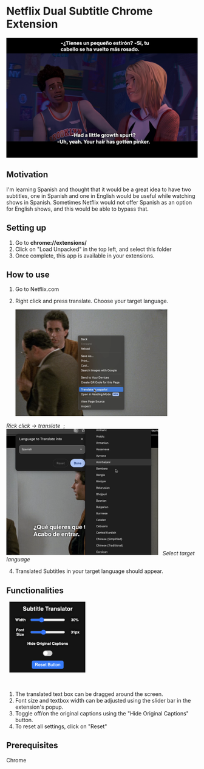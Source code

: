 #  Netflix Dual Subtitle Chrome Extension

![Example Image](demo-images/demo-1.png)



## Motivation
I'm learning Spanish and thought that it would be a great idea to have two subtitles, one in Spanish and one in English would be useful while watching shows in Spanish.
Sometimes Netflix would not offer Spanish as an option for English shows, and this would be able to bypass that.


## Setting up
1. Go to **chrome://extensions/**
2. Click on "Load Unpacked" in the top left, and select this folder
3. Once complete, this app is available in your extensions.

## How to use
1. Go to Netflix.com
2. Right click and press translate. Choose your target language.&nbsp;&nbsp;&nbsp;&nbsp;

   <img src="https://github.com/koskurita/NetflixSubtitleChromeExtension/blob/main/demo-images/enabletranslation.png" width="400" display: inline-block >
   &nbsp;
*Rick click -> translate*
   &nbsp;;
<img src="https://github.com/koskurita/NetflixSubtitleChromeExtension/blob/main/demo-images/languageselect.png" width="400" display: inline-block >
   &nbsp;
*Select target language*
   &nbsp;

4. Translated Subtitles in your target language should appear.



## Functionalities 
&nbsp;
<img src="https://github.com/koskurita/NetflixSubtitleChromeExtension/blob/main/demo-images/extention-popup.png" width="200" display: inline-block >

&nbsp;
1. The translated text box can be dragged around the screen.
2. Font size and textbox width can be adjusted using the slider bar in the extension's popup.
3. Toggle off/on the original captions using the "Hide Original Captions" button.
4. To reset all settings, click on "Reset"

## Prerequisites
Chrome
